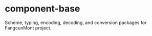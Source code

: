# component-base
Scheme, typing, encoding, decoding, and conversion packages for FangcunMont project.

